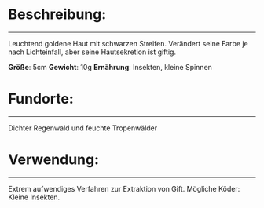 # Beschreibung:
---
Leuchtend goldene Haut mit schwarzen Streifen.
Verändert seine Farbe je nach Lichteinfall, aber seine Hautsekretion ist giftig.

**Größe**: 5cm
**Gewicht**: 10g
**Ernährung**: Insekten, kleine Spinnen
# Fundorte:
---
Dichter Regenwald und feuchte Tropenwälder

# Verwendung:
---
Extrem aufwendiges Verfahren zur Extraktion von Gift.
Mögliche Köder: Kleine Insekten.